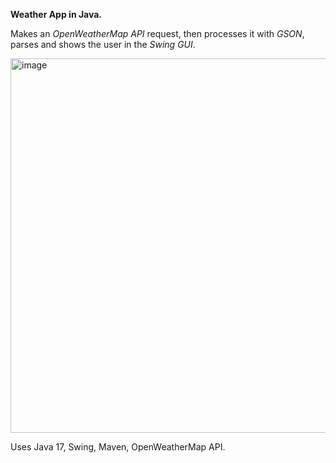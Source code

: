 **Weather App in Java.**

Makes an *OpenWeatherMap API* request, then processes it with *GSON*, parses and shows the user in the *Swing GUI*.

<img width="599" alt="image" src="https://user-images.githubusercontent.com/63017797/176609384-a7949125-1461-48c6-ac91-6ee0d8f4cff7.png">

Uses Java 17, Swing, Maven, OpenWeatherMap API.
